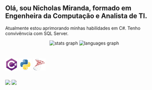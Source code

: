 ## Olá, sou Nicholas Miranda, formado em Engenheira da Computação e Analista de TI. 
Atualmente estou aprimorando minhas habilidades em C#.
Tenho convivênvcia com SQL Server.

<div align="center">
  <img 
    src="https://github-readme-stats.vercel.app/api?username=Nickjasonsp&hide_title=false&hide_rank=false&show_icons=true&count_private=true&disable_animations=false&theme=ocean_dark&locale=en&hide_border=false&order=1" 
    height="150" 
    alt="stats graph" 
  />
  <img 
    src="https://github-readme-stats.vercel.app/api/top-langs?username=Nickjasonsp&locale=en&hide_title=false&layout=compact&card_width=320&langs_count=5&theme=ocean_dark&hide_border=false&order=2" 
    height="150" 
    alt="languages graph" 
  />
</div>


###


<div style="display: inline_block"><br>
  <img align="center" alt="Nich-Csharp" height="40" width="40" src="https://raw.githubusercontent.com/devicons/devicon/master/icons/csharp/csharp-original.svg">
  <img align="center" alt="Nich-Python" height="40" width="40" src="https://raw.githubusercontent.com/devicons/devicon/master/icons/python/python-original.svg">
  <img align="center" alt="Nich-MicrosoftSQLServer" height="40" width="40" src="https://raw.githubusercontent.com/devicons/devicon/master/icons/microsoftsqlserver/microsoftsqlserver-original.svg">

</div>

  
  ##
 
<div> 
  <a href="https://www.linkedin.com/in/nicholasmirandabastos" target="_blank"><img src="https://img.shields.io/badge/-LinkedIn-%230077B5?style=for-the-badge&logo=linkedin&logoColor=white" target="_blank"></a> 
  <a href = "mailto:nicholasmirandabastos@gmail.com"><img src="https://img.shields.io/badge/-Gmail-%23333?style=for-the-badge&logo=gmail&logoColor=white" target="_blank"></a>
</div>

